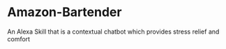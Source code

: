 # Amazon-Bartender
An Alexa Skill that is a contextual chatbot which provides stress relief and comfort
